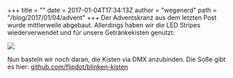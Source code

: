 +++
title = "</Advent>"
date = 2017-01-04T17:34:13Z
author = "wegenerd"
path = "/blog/2017/01/04/advent"
+++
Der Adventskranz aus dem letzten Post wurde mittlerweile abgebaut.
Allerdings haben wir die LED Stripes wiederverwendet und für unsere
Getränkekisten genutzt:

[![](/media/blinken-kisten.serendipityThumb.jpg)](/media/blinken-kisten.jpg)

Nun basteln wir noch daran, die Kisten via DMX anzubinden. Die Soße gibt
es hier:
[github.com/flipdot/blinken-kisten](https://github.com/flipdot/blinken-kisten)
